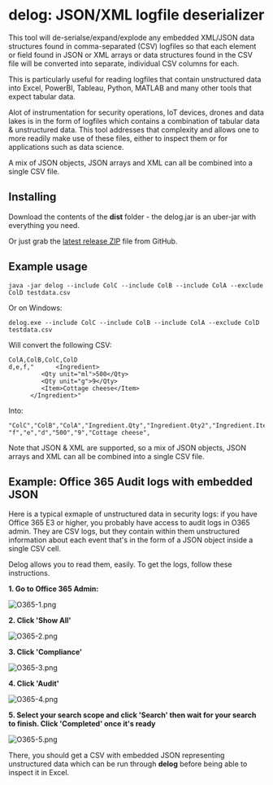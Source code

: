 # delog: JSON/XML logfile deserializer

This tool will de-serialse/expand/explode any embedded XML/JSON data structures found in comma-separated (CSV) logfiles so that each element or field found in JSON or XML arrays or data structures found in the CSV file will be converted into separate, individual CSV columns for each.

This is particularly useful for reading logfiles that contain unstructured data into Excel, PowerBI, Tableau, Python, MATLAB and many other tools that expect tabular data.

Alot of instrumentation for security operations, IoT devices, drones and data lakes is in the form of logfiles which contains a combination of tabular data & unstructured data. This tool addresses that complexity and allows one to more readily make use of these files, either to inspect them or for applications such as data science.

A mix of JSON objects, JSON arrays and XML can all be combined into a single CSV file.

## Installing

Download the contents of the **dist** folder - the delog.jar is an uber-jar with everything you need.

Or just grab the <a href="https://github.com/CompSciFutures/delog/releases/download/HEAD/delog-1.0.0.zip">latest release ZIP</a> file from GitHub.

## Example usage

```text
java -jar delog --include ColC --include ColB --include ColA --exclude ColD testdata.csv
```

Or on Windows:

```text
delog.exe --include ColC --include ColB --include ColA --exclude ColD testdata.csv
```

Will convert the following CSV:

```text
ColA,ColB,ColC,ColD
d,e,f,"      <Ingredient>
         <Qty unit="ml">500</Qty>
         <Qty unit="g">9</Qty>
         <Item>Cottage cheese</Item>
      </Ingredient>"
```

Into:

```text
"ColC","ColB","ColA","Ingredient.Qty","Ingredient.Qty2","Ingredient.Item","Ingredient"
"f","e","d","500","9","Cottage cheese",
```

Note that JSON & XML are supported, so a mix of JSON objects, JSON arrays and XML can all be combined into a single CSV file.

## Example: Office 365 Audit logs with embedded JSON

Here is a typical exmaple of unstructured data in security logs: if you have Office 365 E3 or higher, you probably have access to audit logs in O365 admin. They are CSV logs, but they contain within them unstructured information about each event that's in the form of a JSON object inside a single CSV cell.

Delog allows you to read them, easily.  To get the logs, follow these instructions.

**1. Go to Office 365 Admin:**

![O365-1.png](images%2FO365-1.png)

**2. Click 'Show All'**

![O365-2.png](images%2FO365-2.png)

**3. Click 'Compliance'**

![O365-3.png](images%2FO365-3.png)

**4. Click 'Audit'**

![O365-4.png](images%2FO365-4.png)

**5. Select your search scope and click 'Search' then wait for your search to finish. Click 'Completed' once it's ready**

![O365-5.png](images%2FO365-5.png)

There, you should get a CSV with embedded JSON representing unstructured data which can be run through **delog** before being able to inspect it in Excel. 

